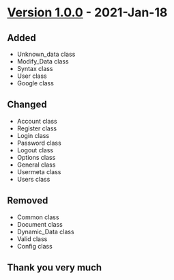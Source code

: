 # [Version 1.0.0](https://github.com/imithu/UM/releases/tag/v1.0.0) - 2021-Jan-18
## Added
- Unknown_data class
- Modify_Data class
- Syntax class
- User class
- Google class

## Changed
- Account class
- Register class
- Login class
- Password class
- Logout class
- Options class
- General class
- Usermeta class
- Users class

## Removed
- Common class
- Document class
- Dynamic_Data class
- Valid class
- Config class


## Thank you very much